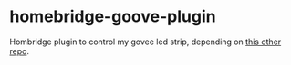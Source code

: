 # homebridge-goove-plugin
Hombridge plugin to control my govee led strip, depending on [this other repo](https://github.com/cameloper/govee-controller).
